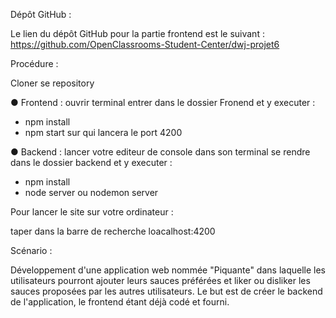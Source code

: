 Dépôt GitHub :

Le lien du dépôt GitHub pour la partie frontend est le suivant : https://github.com/OpenClassrooms-Student-Center/dwj-projet6

Procédure :

Cloner se repository 


● Frontend :
ouvrir terminal 
entrer dans le dossier Fronend 
et y executer :
- npm install
- npm start
 sur qui lancera le port 4200

● Backend :
 lancer votre editeur de console 
 dans son terminal se rendre dans le dossier backend et y executer :

- npm install
- node server ou nodemon server

Pour lancer le site sur votre ordinateur :

taper dans la barre de recherche loacalhost:4200

Scénario :

Développement d'une application web nommée "Piquante" dans laquelle les utilisateurs pourront ajouter leurs sauces préférées et liker ou disliker les sauces proposées par les autres utilisateurs. Le but est de créer le backend de l'application, le frontend étant déjà codé et fourni.

